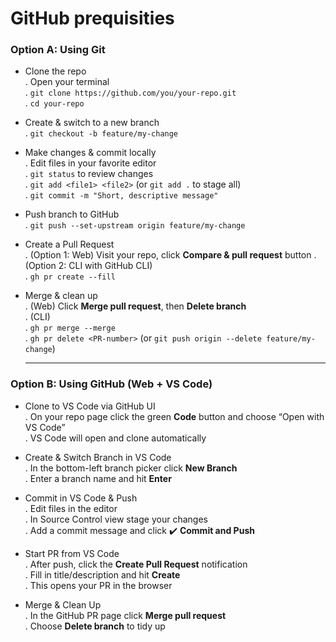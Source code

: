 # GitHub prequisities

### Option A: Using Git

- Clone the repo  
  . Open your terminal  
  . `git clone https://github.com/you/your-repo.git`  
  . `cd your-repo`

- Create & switch to a new branch  
  . `git checkout -b feature/my-change`

- Make changes & commit locally  
  . Edit files in your favorite editor  
  . `git status` to review changes  
  . `git add <file1> <file2>` (or `git add .` to stage all)  
  . `git commit -m "Short, descriptive message"`

- Push branch to GitHub  
  . `git push --set-upstream origin feature/my-change`

- Create a Pull Request  
  . (Option 1: Web) Visit your repo, click **Compare & pull request** button
  . (Option 2: CLI with GitHub CLI)  
   . `gh pr create --fill`

- Merge & clean up  
  . (Web) Click **Merge pull request**, then **Delete branch**  
  . (CLI)  
   . `gh pr merge --merge`  
   . `gh pr delete <PR-number>` (or `git push origin --delete feature/my-change`)

  ***

### Option B: Using GitHub (Web + VS Code)

- Clone to VS Code via GitHub UI  
  . On your repo page click the green **Code** button and choose “Open with VS Code”  
  . VS Code will open and clone automatically

- Create & Switch Branch in VS Code  
  . In the bottom-left branch picker click **New Branch**  
  . Enter a branch name and hit **Enter**

- Commit in VS Code & Push  
  . Edit files in the editor  
  . In Source Control view stage your changes  
  . Add a commit message and click ✔️ **Commit and Push**

- Start PR from VS Code  
  . After push, click the **Create Pull Request** notification  
  . Fill in title/description and hit **Create**  
  . This opens your PR in the browser

- Merge & Clean Up  
  . In the GitHub PR page click **Merge pull request**  
  . Choose **Delete branch** to tidy up
